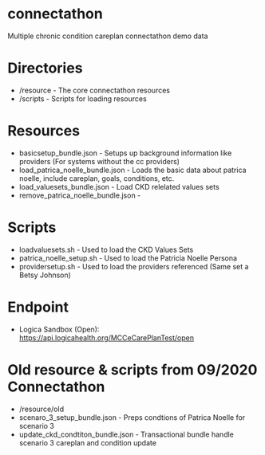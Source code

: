 # connectathon
Multiple chronic condition careplan connectathon demo data

# Directories
- /resource - The core connectathon resources
- /scripts - Scripts for loading resources

# Resources

- basicsetup_bundle.json - Setups up background information like providers (For systems without the cc providers)
- load_patrica_noelle_bundle.json - Loads the basic data about patrica noelle, include careplan, goals, conditions, etc.
- load_valuesets_bundle.json - Load CKD relelated values sets
- remove_patrica_noelle_bundle.json - 

# Scripts
- loadvaluesets.sh - Used to load the CKD Values Sets
- patrica_noelle_setup.sh - Used to load the Patricia Noelle Persona
- providersetup.sh - Used to load the providers referenced (Same set a Betsy Johnson)


# Endpoint
- Logica Sandbox (Open): https://api.logicahealth.org/MCCeCarePlanTest/open


# Old resource & scripts from 09/2020 Connectathon

- /resource/old
- scenaro_3_setup_bundle.json  - Preps condtions of Patrica Noelle for scenario 3
- update_ckd_condtiton_bundle.json - Transactional bundle handle scenario 3 careplan and condition update